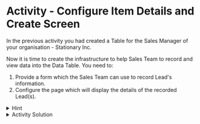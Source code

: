 # Activity - Configure Item Details and Create Screen

In the previous activity you had created a Table for the Sales Manager of your organisation - Stationary Inc.

Now it is time to create the infrastructure to help Sales Team to record and view data into the Data Table. You need to:

1. Provide a form which the Sales Team can use to record Lead's information.
2. Configure the page which will display the details of the recorded Lead(s).

<details>
<summary>Hint</summary>
<p>You can create the item **Details** as shown below:</p>

![Image showing sample of Item Details page](Details.png)
  
<p>Similarly, you can configure the **Create Screen** tab as shown below:</p>

![Image showing sample of Create Screen](<Create Screen.png>)
</details>

<details>
<summary>Activity Solution</summary>
<p>To achieve the above, you will need to:</p>

1) Go to **Leads** table, which as created in Designer during the previous activity
2) Go to **Details** tab
3) Navigate to the **Singular** set, using the dropdown menu
4) In the **Details** tab, add required fields to the form component
5) Add a **Label** to the form component
6) Resize and reposition the fields as needed
7) Click **Save**
8) Go to the **Create Screen** to resize and reposition fields as needed
9) Click **Save**
</details>